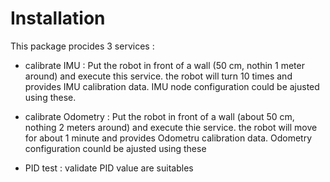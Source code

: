 # Installation

This package procides 3 services :
 * calibrate IMU : Put the robot in front of a wall (50 cm, nothin 1 meter around) and execute this service.
   the robot will turn 10 times and provides IMU calibration data.
   IMU node configuration could be ajusted using these.

 * calibrate Odometry : Put the robot in front of a wall (about 50 cm, nothing 2 meters around) and execute thie service.
   the robot will move for about 1 minute and provides Odometru calibration data.
   Odometry configuration counld be ajusted using these

 * PID test : validate PID value are suitables
